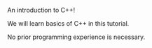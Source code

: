 An introduction to C++!

We will learn basics of C++ in this tutorial. 

No prior programming experience is necessary.
